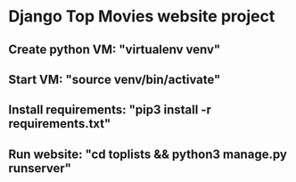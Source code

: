 # Django Top Movies website project
## Create python VM: "virtualenv venv"
## Start VM: "source venv/bin/activate"
## Install requirements: "pip3 install -r requirements.txt"
## Run website: "cd toplists && python3 manage.py runserver"